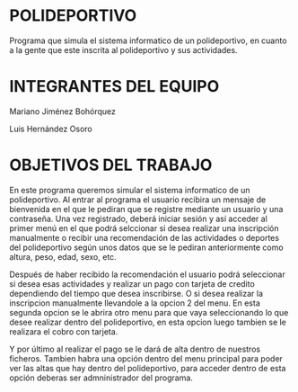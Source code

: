 # POLIDEPORTIVO

Programa que simula el sistema informatico de un polideportivo, en cuanto a la gente que este inscrita al polideportivo y sus actividades.

# INTEGRANTES DEL EQUIPO

Mariano Jiménez Bohórquez

Luis Hernández Osoro

# OBJETIVOS DEL TRABAJO

En este programa queremos simular el sistema informatico de un polideportivo. Al entrar al programa el usuario recibira un mensaje de bienvenida en el que le pediran que se registre 
mediante un usuario y una contraseña. Una vez registrado, deberá iniciar sesión y así acceder al primer menú en el que podrá selccionar si 
desea realizar una inscripción manualmente o recibir una recomendación de las actividades o deportes del polideportivo según unos datos que se 
le pediran anteriormente como altura, peso, edad, sexo, etc.

Después de haber recibido la recomendación el usuario podrá seleccionar si desea esas actividades y realizar un pago con tarjeta de credito
dependiendo del tiempo que desea inscribirse. O si desea realizar la inscripcion manualmente llevandole a la opcion 2 del menu.
En esta segunda opcion se le abrira otro menu para que vaya seleccionando lo que desee realizar dentro del polideportivo, en esta opcion luego
tambien se le realizara el cobro con tarjeta.

Y por último al realizar el pago se le dará de alta dentro de nuestros ficheros. Tambien habra una opción dentro del menu principal para poder
ver las altas que hay dentro del polideportivo, para acceder dentro de esta opción deberas ser admninistrador del programa.
